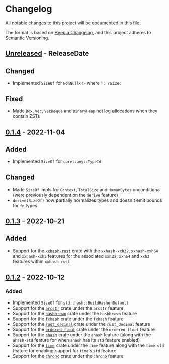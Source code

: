 # Changelog

All notable changes to this project will be documented in this file.

The format is based on [Keep a Changelog](https://keepachangelog.com/en/1.0.0/),
and this project adheres to [Semantic Versioning](https://semver.org/spec/v2.0.0.html).

<!-- next-header -->
## [Unreleased] - ReleaseDate

## Changed

- Implemented `SizeOf` for `NonNull<T>` where `T: ?Sized`

## Fixed

- Made `Box`, `Vec`, `VecDeque` and `BinaryHeap` not log allocations when they contain ZSTs

## [0.1.4] - 2022-11-04

## Added

- Implemented `SizeOf` for `core::any::TypeId`

## Changed

- Made `SizeOf` impls for `Context`, `TotalSize` and `HumanBytes` unconditional
  (were previously dependent on the `derive` feature)
- `derive(SizeOf)` now partially normalizes types and doesn't emit bounds for `fn` types

## [0.1.3] - 2022-10-21

## Added

- Support for the [`xxhash-rust`](https://docs.rs/xxhash-rust) crate with the `xxhash-xxh32`, `xxhash-xxh64`
  and `xxhash-xxh3` features for the associated `xxh32`, `xxh64` and `xxh3` features within `xxhash-rust` 

## [0.1.2] - 2022-10-12

### Added

- Implemented `SizeOf` for `std::hash::BuildHasherDefault`
- Support for the [`arcstr`](https://docs.rs/arcstr) crate under the `arcstr` feature
- Support for the [`hashbrown`](https://docs.rs/hashbrown)  crate under the `hashbrown` feature
- Support for the [`fxhash`](https://docs.rs/fxhash/latest/fxhash) crate under the `fxhash` feature
- Support for the [`rust_decimal`](https://docs.rs/rust_decimal) crate under the `rust_decimal` feature
- Support for the [`ordered-float`](https://docs.rs/ordered-float) crate under the `ordered-float` feature
- Support for the [`ahash`](https://docs.rs/ahash) crate under the `ahash` feature (along with
  the `ahash-std` feature for when `ahash` has its `std` feature enabled)
- Support for the [`time`](https://docs.rs/time) crate under the `time` feature along with the `time-std`
  feature for enabling support for `time`'s `std` feature
- Support for the [`chrono`](https://docs.rs/chrono) crate under the `chrono` feature

<!-- next-url -->
[Unreleased]: https://github.com/Kixiron/size-of/compare/v0.1.4...HEAD
[0.1.4]: https://github.com/Kixiron/size-of/compare/v0.1.3...v0.1.4
[0.1.3]: https://github.com/Kixiron/size-of/compare/v0.1.2...v0.1.3
[0.1.2]: https://github.com/Kixiron/size-of/compare/...v0.1.2
